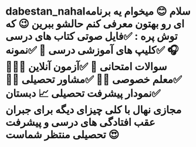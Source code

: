 # dabestan_nahalسلام 😊 میخوام یه برنامه ای رو بهتون معرفی کنم حالشو ببرین 😉 که توش پره : ✅فایل صوتی کتاب های درسی 🎧 ✅کلیپ های آموزشی درسی 🎥  ✅نمونه سوالات امتحانی 📑 ✅آزمون آنلاین 🧑‍💻🙋 ✅معلم خصوصی 🧑‍🏫 ✅مشاور تحصیلی 🧑‍💼 ✅نمودار پیشرفت تحصیلی 📈 دبستان مجازی نهال با کلی چیزای دیگه برای جبران عقب افتادگی های درسی و پیشرفت تحصیلی منتظر شماست 😍
